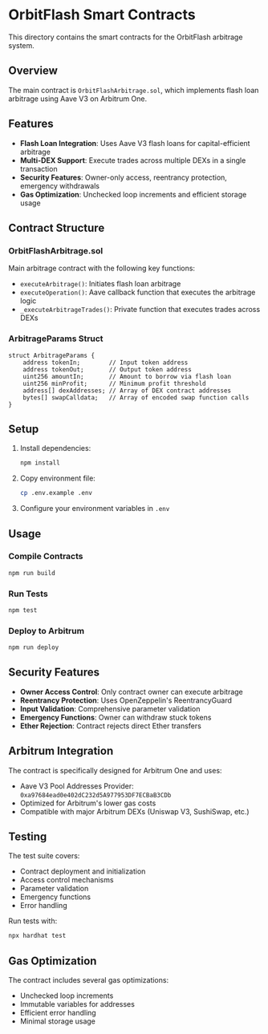 # OrbitFlash Smart Contracts

This directory contains the smart contracts for the OrbitFlash arbitrage system.

## Overview

The main contract is `OrbitFlashArbitrage.sol`, which implements flash loan arbitrage using Aave V3 on Arbitrum One.

## Features

- **Flash Loan Integration**: Uses Aave V3 flash loans for capital-efficient arbitrage
- **Multi-DEX Support**: Execute trades across multiple DEXs in a single transaction
- **Security Features**: Owner-only access, reentrancy protection, emergency withdrawals
- **Gas Optimization**: Unchecked loop increments and efficient storage usage

## Contract Structure

### OrbitFlashArbitrage.sol

Main arbitrage contract with the following key functions:

- `executeArbitrage()`: Initiates flash loan arbitrage
- `executeOperation()`: Aave callback function that executes the arbitrage logic
- `_executeArbitrageTrades()`: Private function that executes trades across DEXs

### ArbitrageParams Struct

```solidity
struct ArbitrageParams {
    address tokenIn;        // Input token address
    address tokenOut;       // Output token address
    uint256 amountIn;       // Amount to borrow via flash loan
    uint256 minProfit;      // Minimum profit threshold
    address[] dexAddresses; // Array of DEX contract addresses
    bytes[] swapCalldata;   // Array of encoded swap function calls
}
```

## Setup

1. Install dependencies:
   ```bash
   npm install
   ```

2. Copy environment file:
   ```bash
   cp .env.example .env
   ```

3. Configure your environment variables in `.env`

## Usage

### Compile Contracts

```bash
npm run build
```

### Run Tests

```bash
npm test
```

### Deploy to Arbitrum

```bash
npm run deploy
```

## Security Features

- **Owner Access Control**: Only contract owner can execute arbitrage
- **Reentrancy Protection**: Uses OpenZeppelin's ReentrancyGuard
- **Input Validation**: Comprehensive parameter validation
- **Emergency Functions**: Owner can withdraw stuck tokens
- **Ether Rejection**: Contract rejects direct Ether transfers

## Arbitrum Integration

The contract is specifically designed for Arbitrum One and uses:

- Aave V3 Pool Addresses Provider: `0xa97684ead0e402dC232d5A977953DF7ECBaB3CDb`
- Optimized for Arbitrum's lower gas costs
- Compatible with major Arbitrum DEXs (Uniswap V3, SushiSwap, etc.)

## Testing

The test suite covers:

- Contract deployment and initialization
- Access control mechanisms
- Parameter validation
- Emergency functions
- Error handling

Run tests with:
```bash
npx hardhat test
```

## Gas Optimization

The contract includes several gas optimizations:

- Unchecked loop increments
- Immutable variables for addresses
- Efficient error handling
- Minimal storage usage
